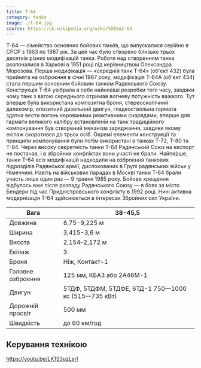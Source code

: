 ```yaml
---
title: T-64
category: tanks
image: ./t-64.jpg
source: https://uk.wikipedia.org/wiki/%D0%A2-64
---
```


Т-64 — сімейство основних бойових танків, що випускалися серійно в СРСР з 1963 по 1987 рік. За цей час було створено близько трьох десятків різних модифікацій танка. Роботи над створенням танка розпочалися в Харкові в 1951 році під керівництвом Олександра Морозова. Перша модифікація — «середній танк Т-64» (об'єкт 432) була прийнята на озброєння в січні 1967 року, модифікація Т-64А (об'єкт 434) стала першим основним бойовим танком Радянського Союзу. Конструкція Т-64 увібрала в себе найновіші розробки того часу, завдяки чому танк з вагою середнього отримав вогневу потужність важкого. Тут вперше була використана композитна броня, стереоскопічний далекомір, опозитний дизельний двигун, гладкоствольна гармата здатна вести вогонь керованими реактивними снарядами, вперше для гармати великого калібру встановленій на танк традиційного компонування був створений механізм заряджання, завдяки якому екіпаж скоротився до трьох осіб. Окремі елементи конструкції та принципи компонування були потім використані в танках Т-72, Т-80 та Т-84. Через високу секретність танки Т-64 Радянський Союз на експорт не постачав, і в збройних конфліктах вони участі не брали. Найпе́рше, танки Т-64 всіх модифікацій надходили на озброєння танкових підрозділів Радянської армії, дислокованих в Групі радянських військ у Німеччині. Навіть на військових парадах в Москві танки Т-64 брали участь лише один раз — 9 травня 1985 року. Бойове хрещення відбулось вже після розпаду Радянського Союзу — в боях за місто Бендери під час Придністровського конфлікту в 1992 році. Нині активна модернізація Т-64 здійснюється в інтересах Збройних сил України.

| Вага              | 38-45,5                                             |
| ----------------- | --------------------------------------------------- |
| Довжина           | 8,75-9,225 м                                        |
| Ширина            | 3,415-3,6 м                                         |
| Висота            | 2,154–2,172 м                                       |
| Екіпаж            | 3                                                   |
| Броня             | Ніж, Контакт-1                                      |
| Головне озброєння | 125 мм, КБА3 або 2А46М-1                            |
| Двигун            | 5ТДФ, 5ТДФМ, 5ТДФЕ, 6ТД-1 750—1000 кс (515—735 кВт) |
| Дорожній просвіт  | 500 мм                                              |
| Швидкість         | до 60 км/год                                        |

## Керування технікою

https://youtu.be/LK1S3uzLsrI
